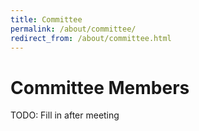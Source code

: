 ```yaml
---
title: Committee
permalink: /about/committee/
redirect_from: /about/committee.html
---
```


# Committee Members

TODO: Fill in after meeting